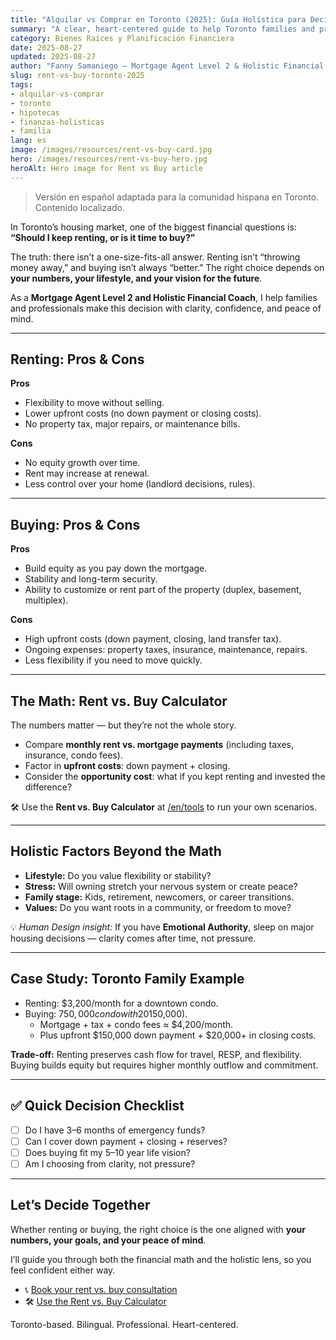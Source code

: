 ```yaml
---
title: "Alquilar vs Comprar en Toronto (2025): Guía Holística para Decidir con Claridad"
summary: "A clear, heart-centered guide to help Toronto families and professionals"
category: Bienes Raíces y Planificación Financiera
date: 2025-08-27
updated: 2025-08-27
author: "Fanny Samaniego — Mortgage Agent Level 2 & Holistic Financial Coach"
slug: rent-vs-buy-toronto-2025
tags:
- alquilar-vs-comprar
- toronto
- hipotecas
- finanzas-holisticas
- familia
lang: es
image: /images/resources/rent-vs-buy-card.jpg
hero: /images/resources/rent-vs-buy-hero.jpg
heroAlt: Hero image for Rent vs Buy article
---
```

> Versión en español adaptada para la comunidad hispana en Toronto. Contenido localizado.

In Toronto’s housing market, one of the biggest financial questions is: **“Should I keep renting, or is it time to buy?”**  

The truth: there isn’t a one-size-fits-all answer. Renting isn’t “throwing money away,” and buying isn’t always “better.” The right choice depends on **your numbers, your lifestyle, and your vision for the future**.  

As a **Mortgage Agent Level 2 and Holistic Financial Coach**, I help families and professionals make this decision with clarity, confidence, and peace of mind.  

---

## Renting: Pros & Cons

**Pros**  
- Flexibility to move without selling.  
- Lower upfront costs (no down payment or closing costs).  
- No property tax, major repairs, or maintenance bills.  

**Cons**  
- No equity growth over time.  
- Rent may increase at renewal.  
- Less control over your home (landlord decisions, rules).  

---

## Buying: Pros & Cons

**Pros**  
- Build equity as you pay down the mortgage.  
- Stability and long-term security.  
- Ability to customize or rent part of the property (duplex, basement, multiplex).  

**Cons**  
- High upfront costs (down payment, closing, land transfer tax).  
- Ongoing expenses: property taxes, insurance, maintenance, repairs.  
- Less flexibility if you need to move quickly.  

---

## The Math: Rent vs. Buy Calculator

The numbers matter — but they’re not the whole story.  

- Compare **monthly rent vs. mortgage payments** (including taxes, insurance, condo fees).  
- Factor in **upfront costs**: down payment + closing.  
- Consider the **opportunity cost**: what if you kept renting and invested the difference?  

🛠 Use the **Rent vs. Buy Calculator** at [/en/tools](/es/herramientas) to run your own scenarios.  

---

## Holistic Factors Beyond the Math

- **Lifestyle:** Do you value flexibility or stability?  
- **Stress:** Will owning stretch your nervous system or create peace?  
- **Family stage:** Kids, retirement, newcomers, or career transitions.  
- **Values:** Do you want roots in a community, or freedom to move?  

💡 *Human Design insight:* If you have **Emotional Authority**, sleep on major housing decisions — clarity comes after time, not pressure.  

---

## Case Study: Toronto Family Example

- Renting: $3,200/month for a downtown condo.  
- Buying: $750,000 condo with 20% down ($150,000).  
  - Mortgage + tax + condo fees ≈ $4,200/month.  
  - Plus upfront $150,000 down payment + $20,000+ in closing costs.  

**Trade-off:** Renting preserves cash flow for travel, RESP, and flexibility. Buying builds equity but requires higher monthly outflow and commitment.  

---

## ✅ Quick Decision Checklist

- [ ] Do I have 3–6 months of emergency funds?  
- [ ] Can I cover down payment + closing + reserves?  
- [ ] Does buying fit my 5–10 year life vision?  
- [ ] Am I choosing from clarity, not pressure?  

---

## Let’s Decide Together

Whether renting or buying, the right choice is the one aligned with **your numbers, your goals, and your peace of mind**.  

I’ll guide you through both the financial math and the holistic lens, so you feel confident either way.  

- 📞 [Book your rent vs. buy consultation](/es/contacto)  
- 🛠 [Use the Rent vs. Buy Calculator](/es/herramientas)  

Toronto-based. Bilingual. Professional. Heart-centered.
